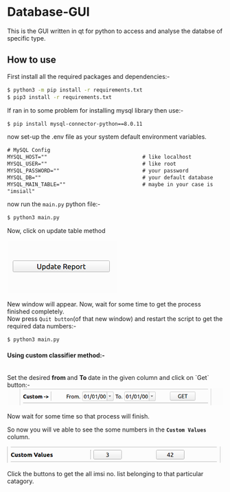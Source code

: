 # Database-GUI
This is the GUI written in qt for python to access and analyse the databse of specific type.

## How to use
First install all the required packages and dependencies:-
```bash
$ python3 -m pip install -r requirements.txt
$ pip3 install -r requirements.txt
```
If ran in to some problem for installing mysql library then use:-
```bash
$ pip install mysql-connector-python==8.0.11
```

now set-up the .env file as your system default environment variables.
```
# MySQL Config
MYSQL_HOST=""                               # like localhost
MYSQL_USER=""                               # like root
MYSQL_PASSWORD=""                           # your password
MYSQL_DB=""                                 # your default database
MYSQL_MAIN_TABLE=""                         # maybe in your case is "imsiall"
```
now run the `main.py` python file:-
```bash
$ python3 main.py
```

Now, click on update table method

<img src="media/images/update_method.png">

New window will appear. Now, wait for some time to get the process finished completely.<br>
Now press `Quit button`(of that new window) and restart the script to get the required data numbers:-

```bash
$ python3 main.py
```
#### Using custom classifier method:-
<br>
Set the desired <b> from </b> and <b> To </b> date in the given column and click on `Get` button:-

<img src="media/images/custom_method.png">

Now wait for some time so that process will finish.

So now you will ve able to see the some numbers in the <b>`Custom Values`</b> column.

<img src="media/images/custom_values.png">

<br>

Click the buttons to get the all imsi no. list belonging to that particular catagory.
